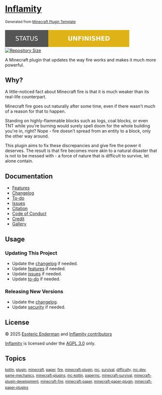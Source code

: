 # [Inflamity][modrinth]

<sup>Generated from [Minecraft Plugin Template][template]</sup>

[![Project Status: Unfinished][status]][root] [![Repository Size][size]][root]

A Minecraft plugin that updates the way fire works and makes it much more powerful.

## Why?

A little-noticed fact about Minecraft fire is that it is much weaker than its real-life counterpart.

Minecraft fire goes out naturally after some time, even if there wasn't much of a reason for that to happen.

Standing on highly-flammable blocks such as logs, coal blocks, or even TNT while you're burning would surely spell doom for the whole building you're in, right? Nope - fire doesn't spread from an entity to a block, only the other way around.

This plugin aims to fix these discrepancies and give fire the power it deserves. The result is that fire becomes more akin to a natural disaster that is not to be messed with - a force of nature that is difficult to survive, let alone contain.

## Documentation

- [Features][features]
- [Changelog][changelog]
- [To-do][ideas]
- [Issues][issues]
- [Citation][citation]
- [Code of Conduct][conduct]
- [Credit][credit]
- [Gallery][gallery]

## Usage

### Updating This Project

- Update the [changelog][changelog] if needed.
- Update [features][features] if needed.
- Update [issues][issues] if needed.
- Update [to-do][ideas] if needed.

### Releasing New Versions

- Update the [changelog][changelog].
- Update [security][security] if needed.

## License

&copy; 2025 [Esoteric Enderman][author-website] and [Inflamity contributors][contributors]

[Inflamity][root] is licensed under the [AGPL 3.0][license] only.

## Topics

<sup>[kotlin](https://github.com/topics/kotlin), [plugin](https://github.com/topics/plugin), [minecraft](https://github.com/topics/minecraft), [paper](https://github.com/topics/paper), [fire](https://github.com/topics/fire), [minecraft-plugin](https://github.com/topics/minecraft-plugin), [mc](https://github.com/topics/mc), [survival](https://github.com/topics/survival), [difficulty](https://github.com/topics/difficulty), [mc-dev](https://github.com/topics/mc-dev), [game-mechanics](https://github.com/topics/game-mechanics), [minecraft-plugins](https://github.com/topics/minecraft-plugins), [mc-kotlin](https://github.com/topics/mc-kotlin), [papermc](https://github.com/topics/papermc), [minecraft-survival](https://github.com/topics/minecraft-survival), [minecraft-plugin-development](https://github.com/topics/minecraft-plugin-development), [minecraft-fire](https://github.com/topics/minecraft-fire), [minecraft-paper](https://github.com/topics/minecraft-paper), [minecraft-paper-plugin](https://github.com/topics/minecraft-paper-plugin), [minecraft-paper-plugins](https://github.com/topics/minecraft-paper-plugins)</sup>

<!-- Link aliases -->

[root]: /

<!-- Links -->

<!-- Credit -->

<!-- This project -->

[author-website]: https://enderman.dev
[contributors]: https://github.com/esotericenderman/inflamity/graphs/contributors

[modrinth]: https://modrinth.com/plugin/inflamity

<!-- Template -->

[template]: https://github.com/esoterictemplates/minecraft-plugin-template

<!-- Files -->

[changelog]: ./CHANGELOG.md
[issues]: ./ISSUES.md
[features]: features/FEATURES.md
[ideas]: ./TODO.md
[citation]: ../CITATION.cff
[conduct]: ./CODE_OF_CONDUCT.md
[security]: ./SECURITY.md
[credit]: ./CREDIT.md
[gallery]: ./GALLERY.md

<!-- Licenses -->

[license]: /LICENSE

<!-- Badges -->

[status]: ./assets/images/badges/status/unfinished.svg
[size]: https://img.shields.io/github/repo-size/esotericenderman/inflamity?style=for-the-badge&logo=git&label=Repository%20size
